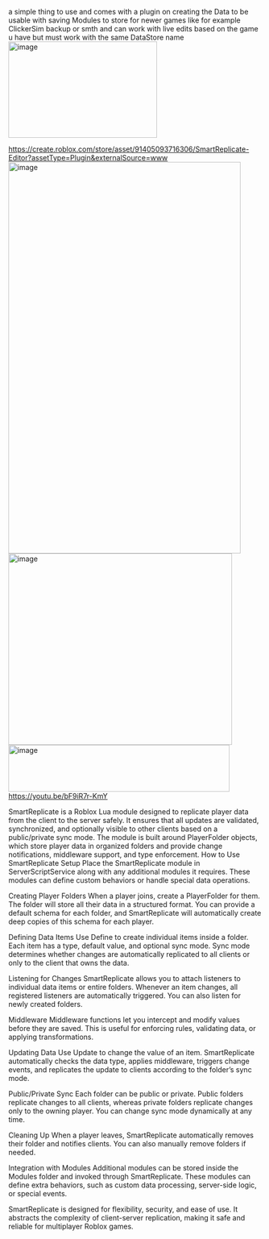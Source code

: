 a simple thing to use and comes with a plugin on creating the Data to be usable with saving Modules to store for newer games 
like for example
ClickerSim backup or smth and can work with live edits based on the game u have but must work with the same DataStore name
<img width="295" height="191" alt="image" src="https://github.com/user-attachments/assets/9c9b61db-2b83-49a9-988e-0dccf8432a32" />

https://create.roblox.com/store/asset/91405093716306/SmartReplicate-Editor?assetType=Plugin&externalSource=www
<img width="461" height="777" alt="image" src="https://github.com/user-attachments/assets/915e147f-deb0-4229-8073-eaa60413dfc5" />
<img width="444" height="380" alt="image" src="https://github.com/user-attachments/assets/371e3971-f1e4-4f2a-af3c-cdcd7af6c0ab" />
<img width="439" height="93" alt="image" src="https://github.com/user-attachments/assets/371fd522-6583-4eb2-b85e-e5c010c345fc" />
https://youtu.be/bF9iR7r-KmY

SmartReplicate is a Roblox Lua module designed to replicate player data from the client to the server safely. It ensures that all updates are validated, synchronized, and optionally visible to other clients based on a public/private sync mode. The module is built around PlayerFolder objects, which store player data in organized folders and provide change notifications, middleware support, and type enforcement. How to Use SmartReplicate Setup Place the SmartReplicate module in ServerScriptService along with any additional modules it requires. These modules can define custom behaviors or handle special data operations.

Creating Player Folders When a player joins, create a PlayerFolder for them. The folder will store all their data in a structured format. You can provide a default schema for each folder, and SmartReplicate will automatically create deep copies of this schema for each player.

Defining Data Items Use Define to create individual items inside a folder. Each item has a type, default value, and optional sync mode. Sync mode determines whether changes are automatically replicated to all clients or only to the client that owns the data.

Listening for Changes SmartReplicate allows you to attach listeners to individual data items or entire folders. Whenever an item changes, all registered listeners are automatically triggered. You can also listen for newly created folders.

Middleware Middleware functions let you intercept and modify values before they are saved. This is useful for enforcing rules, validating data, or applying transformations.

Updating Data Use Update to change the value of an item. SmartReplicate automatically checks the data type, applies middleware, triggers change events, and replicates the update to clients according to the folder’s sync mode.

Public/Private Sync Each folder can be public or private. Public folders replicate changes to all clients, whereas private folders replicate changes only to the owning player. You can change sync mode dynamically at any time.

Cleaning Up When a player leaves, SmartReplicate automatically removes their folder and notifies clients. You can also manually remove folders if needed.

Integration with Modules Additional modules can be stored inside the Modules folder and invoked through SmartReplicate. These modules can define extra behaviors, such as custom data processing, server-side logic, or special events.

SmartReplicate is designed for flexibility, security, and ease of use. It abstracts the complexity of client-server replication, making it safe and reliable for multiplayer Roblox games.
